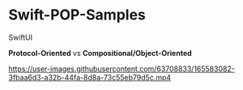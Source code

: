 # Swift-POP-Samples

SwiftUI

**Protocol-Oriented** vs **Compositional/Object-Oriented**

https://user-images.githubusercontent.com/63708833/165583082-3fbaa6d3-a32b-44fa-8d8a-73c55eb79d5c.mp4

